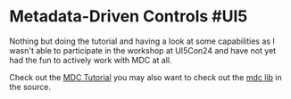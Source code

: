 # Metadata-Driven Controls #UI5

Nothing but doing the tutorial and having a look at some capabilities as I wasn't able to participate in the workshop at UI5Con24 and have not yet had the fun to actively work with MDC at all.

Check out the [MDC Tutorial](https://github.com/SAP-samples/ui5-mdc-json-tutoria) you may also want to check out the [mdc lib](https://github.com/SAP/openui5/tree/fea16382a4a2a650743a407ea8a7404a13d8fd54/src/sap.ui.mdc) in the source.
